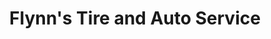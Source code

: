 ---
title: "Flynn's Tire and Auto Service"
url: /meadville/flynns-tire-and-auto-service/
shop: car repair
---